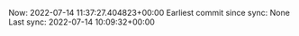 Now: 2022-07-14 11:37:27.404823+00:00 Earliest commit since sync: None Last sync: 2022-07-14 10:09:32+00:00
